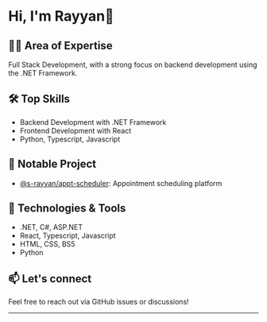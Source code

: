 # Hi, I'm Rayyan👋

## 👨‍💻 Area of Expertise
Full Stack Development, with a strong focus on backend development using the .NET Framework.

## 🛠 Top Skills
- Backend Development with .NET Framework
- Frontend Development with React
- Python, Typescript, Javascript

## 🚀 Notable Project
- [@s-rayyan/appt-scheduler](https://github.com/s-rayyan/appt-scheduler): Appointment scheduling platform

## 💼 Technologies & Tools
- .NET, C#, ASP.NET
- React, Typescript, Javascript
- HTML, CSS, BS5
- Python

## 📫 Let's connect
Feel free to reach out via GitHub issues or discussions!

---
